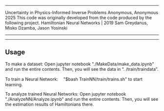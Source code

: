--------------------------------------------------
Uncertainty in Physics-Informed Inverse Problems
Anonymous, Anonymous 2025
This code was originally developed
from the code produced by the following project.
Hamiltonian Neural Networks | 2019
Sam Greydanus, Misko Dzamba, Jason Yosinski

--------------------------------------------------

--------
Usage
--------
To make a dataset:
 Open jupyter notebook "./MakeData/make_data.ipynb" and run the entire contents. Then, you will see the data in “. /train/traindata”.

To train a Neural Network:
　"$bash TrainNN/train/trains.sh" to start learning. 

To analyze trained Neural Networks:
 Open jupyter notebook "./AnalyzeNN/Analyze.ipynb" and run the entire contents. Then, you will see the estimation results of Hamiltonians there.
